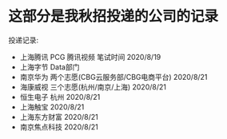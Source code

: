 # 这部分是我秋招投递的公司的记录

投递记录:

- 上海腾讯 PCG 腾讯视频 笔试时间 2020/8/19
- 上海字节 Data部门
- 南京华为 两个志愿(CBG云服务部/CBG电商平台) 2020/8/21
- 海康威视 三个志愿(杭州/南京/上海) 2020/8/21
- 恒生电子 杭州 2020/8/21
- 上海触宝 2020/8/21
- 上海东方财富 2020/8/21
- 南京焦点科技 2020/8/21
